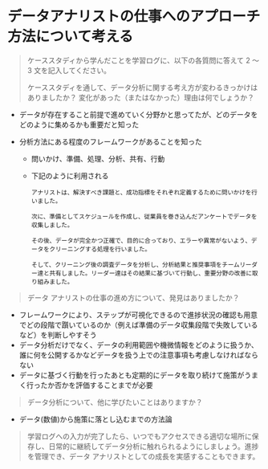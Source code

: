 # データアナリストの仕事へのアプローチ方法について考える

> ケーススタディから学んだことを学習ログに、以下の各質問に答えて 2 ～ 3 文を記入してください。
>
> ケーススタディを通して、データ分析に関する考え方が変わるきっかけはありましたか？ 変化があった（またはなかった）理由は何でしょうか？

- データが存在すること前提で進めていく分野かと思ってたが、どのデータをどのように集めるかも重要だと知った
- 分析方法にある程度のフレームワークがあることを知った

  - 問いかけ、準備、処理、分析、共有、行動
  - 下記のように利用される

    ```
    アナリストは、解決すべき課題と、成功指標をそれぞれ定義するために問いかけを行いました。

    次に、準備としてスケジュールを作成し、従業員を巻き込んだアンケートでデータを収集しました。

    その後、データが完全かつ正確で、目的に合っており、エラーや異常がないよう、データをクリーニングする処理を行いました。

    そして、クリーニング後の調査データを分析し、分析結果と推奨事項をチームリーダー達と共有しました。リーダー達はその結果に基づいて行動し、重要分野の改善に取り組みました。
    ```

> データ アナリストの仕事の進め方について、発見はありましたか？

- フレームワークにより、ステップが可視化できるので進捗状況の確認も用意でどの段階で躓いているのか（例えば準備のデータ収集段階で失敗しているなど）を判断しやすそう
- データ分析だけでなく、データの利用範囲や機微情報をどのように扱うか、誰に何を公開するかなどデータを扱う上での注意事項も考慮しなければならない
- データに基づく行動を行ったあとも定期的にデータを取り続けて施策がうまく行ったか否かを評価することまでが必要

> データ分析について、他に学びたいことはありますか？

- データ(数値)から施策に落とし込むまでの方法論

> 学習ログへの入力が完了したら、いつでもアクセスできる適切な場所に保存し、日常的に継続してデータ分析に触れられるようにしましょう。進捗を管理でき、データ アナリストとしての成長を実感することもできます。
